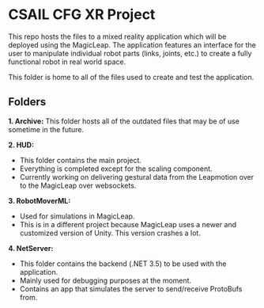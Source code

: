 # CSAIL CFG XR Project

This repo hosts the files to a mixed reality application which will be deployed using the MagicLeap. The application features an interface for the user to manipulate individual robot parts (links, joints, etc.) to create a fully functional robot in real world space. 

This folder is home to all of the files used to create and test the application.

## Folders

**1. Archive:** This folder hosts all of the outdated files that may be of use sometime in the future.

**2. HUD:** 
  - This folder contains the main project.
  - Everything is completed except for the scaling component.
  - Currently working on delivering gestural data from the Leapmotion over to the MagicLeap over websockets.
  
**3. RobotMoverML:** 

  - Used for simulations in MagicLeap.
  - This is in a different project because MagicLeap uses a newer and customized version of Unity. This version crashes a lot.
  
**4. NetServer:**

  - This folder contains the backend (.NET 3.5) to be used with the application.
  - Mainly used for debugging purposes at the moment.
  - Contains an app that simulates the server to send/receive ProtoBufs from.
